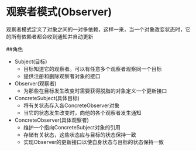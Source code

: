 # 观察者模式(Observer)
观察者模式定义了对象之间的一对多依赖，这样一来，当一个对象改变状态时，它的所有依赖者都会收到通知并自动更新

##角色
* Subject(目标)
  * 目标知道它的观察者。可以有任意多个观察者观察同一个目标
  * 提供注册和删除观察者对象的接口
* Observer(观察者)
  * 为那些在目标发生改变时需要获得脱脂的对象定义一个更新接口
* ConcreteSubject(具体目标)
  * 将有关状态存入各ConcreteObserver对象
  * 当它的状态发生改变时，向他的各个观察者发生通知
* ConcreteObserver(具体观察者)
  * 维护一个指向ConcreteSubject对象的引用
  * 存储有关状态，这些状态应与目标的状态保持一致
  * 实现Observer的更新接口以使自身状态与目标的状态保持一致
  
